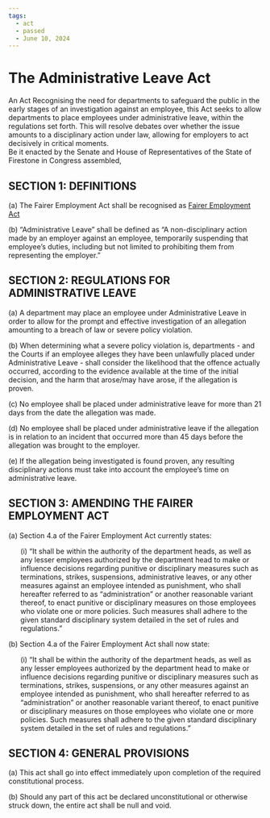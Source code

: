 ```yaml
---
tags:
  - act
  - passed
  - June 10, 2024
---
```


# The Administrative Leave Act

An Act Recognising the need for departments to safeguard the public in the early stages of an
investigation against an employee, this Act seeks to allow departments to place employees
under administrative leave, within the regulations set forth. This will resolve debates over
whether the issue amounts to a disciplinary action under law, allowing for employers to act
decisively in critical moments.<br/>
Be it enacted by the Senate and House of Representatives of the State of Firestone in Congress assembled,

## SECTION 1: DEFINITIONS

(a) The Fairer Employment Act shall be recognised as [Fairer Employment Act](https://web.archive.org/web/20240623024416/https://forums.stateoffirestone.com/t/fairer-employment-act/17505)

(b) “Administrative Leave” shall be defined as “A non-disciplinary action made by an
employer against an employee, temporarily suspending that employee’s duties, including
but not limited to prohibiting them from representing the employer.”

## SECTION 2: REGULATIONS FOR ADMINISTRATIVE LEAVE

(a) A department may place an employee under Administrative Leave in order to allow for
the prompt and effective investigation of an allegation amounting to a breach of law or
severe policy violation.

(b) When determining what a severe policy violation is, departments - and the Courts if an
employee alleges they have been unlawfully placed under Administrative Leave - shall
consider the likelihood that the offence actually occurred, according to the evidence
available at the time of the initial decision, and the harm that arose/may have arose, if the
allegation is proven.

(c) No employee shall be placed under administrative leave for more than 21 days from the
date the allegation was made.

(d) No employee shall be placed under administrative leave if the allegation is in relation to
an incident that occurred more than 45 days before the allegation was brought to the
employer.

(e) If the allegation being investigated is found proven, any resulting disciplinary actions
must take into account the employee’s time on administrative leave.

## SECTION 3: AMENDING THE FAIRER EMPLOYMENT ACT

(a) Section 4.a of the Fairer Employment Act currently states:

<ul>
(i) “It shall be within the authority of the department heads, as well as any lesser
employees authorized by the department head to make or influence decisions
regarding punitive or disciplinary measures such as terminations, strikes,
suspensions, administrative leaves, or any other measures against an employee
intended as punishment, who shall hereafter referred to as “administration” or
another reasonable variant thereof, to enact punitive or disciplinary measures on
those employees who violate one or more policies. Such measures shall adhere to
the given standard disciplinary system detailed in the set of rules and regulations.”
</ul>

(b) Section 4.a of the Fairer Employment Act shall now state:

<ul>
(i) “It shall be within the authority of the department heads, as well as any lesser
employees authorized by the department head to make or influence decisions
regarding punitive or disciplinary measures such as terminations, strikes,
suspensions, or any other measures against an employee intended as punishment,
who shall hereafter referred to as “administration” or another reasonable variant
thereof, to enact punitive or disciplinary measures on those employees who
violate one or more policies. Such measures shall adhere to the given standard
disciplinary system detailed in the set of rules and regulations.”
</ul>

## SECTION 4: GENERAL PROVISIONS
(a) This act shall go into effect immediately upon completion of the required constitutional
process.

(b) Should any part of this act be declared unconstitutional or otherwise struck down, the
entire act shall be null and void.